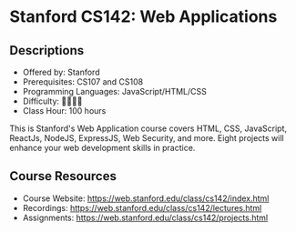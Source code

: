 # Stanford CS142: Web Applications

## Descriptions

- Offered by: Stanford
- Prerequisites: CS107 and CS108
- Programming Languages: JavaScript/HTML/CSS
- Difficulty: 🌟🌟🌟🌟
- Class Hour: 100 hours

This is Stanford's Web Application course covers HTML, CSS, JavaScript, ReactJs, NodeJS, ExpressJS, Web Security, and more. Eight projects will enhance your web development skills in practice.

## Course Resources

- Course Website: <https://web.stanford.edu/class/cs142/index.html>
- Recordings: <https://web.stanford.edu/class/cs142/lectures.html>
- Assignments: <https://web.stanford.edu/class/cs142/projects.html>
